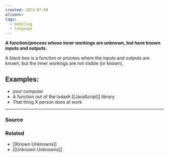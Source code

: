 ```yaml
---
created: 2023-07-08
aliases: 
tags:
  - modeling
  - language
---
```

**A function/process whose inner workings are unknown, but have known inputs and outputs.**

A black box is a function or process where the inputs and outputs are known, but the inner workings are not visible (or known). 

## Examples:

- your computer
- A function out of the lodash [[JavaScript]] library
- That thing X person does at work

****
### Source

### Related
- [[Known Unknowns]] 
- [[Unknown Unknowns]]